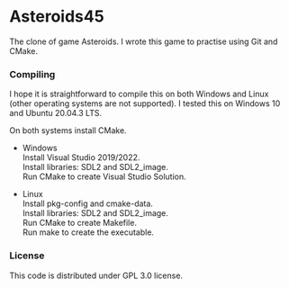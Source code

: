 # Asteroids45
The clone of game Asteroids.
I wrote this game to practise using Git and CMake.

### Compiling
I hope it is straightforward to compile this on both Windows and Linux (other operating systems are not supported). I tested this on Windows 10 and Ubuntu 20.04.3 LTS.

On both systems install CMake.

* Windows <br>
    Install Visual Studio 2019/2022.<br>
    Install libraries: SDL2 and SDL2_image.<br>
    Run CMake to create Visual Studio Solution.

* Linux <br>
    Install pkg-config and cmake-data.<br>
    Install libraries: SDL2 and SDL2_image.<br>
    Run CMake to create Makefile.<br>
    Run make to create the executable.

### License
This code is distributed under GPL 3.0 license.